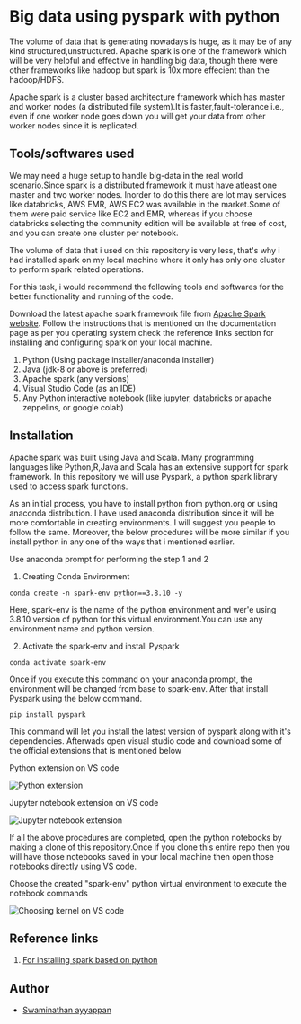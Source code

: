 
# Big data using pyspark with python

The volume of data that is generating nowadays is huge, as it may be of any kind structured,unstructured. Apache spark is one of the framework which will be very helpful and effective in handling big data, though there were other frameworks like hadoop but spark is 10x more effecient than the hadoop/HDFS.

   Apache spark is a cluster based architecture framework which has master and worker nodes (a distributed file system).It is faster,fault-tolerance i.e., even if one worker node goes down you will get your data from other worker nodes since it is replicated.
   






## Tools/softwares used

We may need a huge setup to handle big-data in the real world scenario.Since spark is a distributed framework it must have atleast one master and two worker nodes. Inorder to do this there are lot may services like databricks, AWS EMR, AWS EC2 was available in the market.Some of them were paid service like EC2 and EMR, whereas if you choose databricks selecting the community edition will be available at free of cost, and you can create one cluster per notebook. 

The volume of data that i used on this repository is very less, that's why i had installed spark on my local machine where it only has only one cluster to perform spark related operations.

For this task, i would recommend the following tools and softwares for the better functionality and running of the code.


Download the latest apache spark framework file from  [Apache Spark website](https://spark.apache.org/downloads.html). Follow the instructions that is mentioned on the documentation page as per you operating system.check the reference links section for installing and configuring spark on your local machine.

1) Python (Using package installer/anaconda installer)
2) Java (jdk-8 or above is preferred)
3) Apache spark (any versions)
2) Visual Studio Code (as an IDE)
3) Any Python interactive notebook (like jupyter, databricks or apache zeppelins, or google colab)




## Installation

Apache spark was built using Java and Scala. Many programming languages like Python,R,Java and Scala has an extensive support for spark framework. In this repository we will use Pyspark, a python spark library used to access spark functions.

As an initial process, you have to install python  from python.org or using anaconda distribution. I have used anaconda distribution since it will be more comfortable in creating environments. I will suggest you people to follow the same. Moreover, the below procedures will be more similar if you install python in any one of the ways that i mentioned earlier.

Use anaconda prompt for performing the step 1 and 2

1) Creating Conda Environment


```anaconda prompt
conda create -n spark-env python==3.8.10 -y
```

Here, spark-env is the name of the python environment and wer'e using 3.8.10 version of python for this virtual environment.You can use any environment name and python version.

2) Activate the spark-env and install Pyspark

```anaconda prompt
conda activate spark-env
```
Once if you execute this command on your anaconda prompt, the environment will be changed from base to spark-env. After that install Pyspark using the below command.
```anaconda prompt
pip install pyspark
```
This command will let you install the latest version of pyspark along with it's dependencies. Afterwads open visual studio code and download some of the official extensions that is mentioned below

Python extension on VS code

![Python extension](https://user-images.githubusercontent.com/47708135/223369369-2a56e3fa-7f94-4f0c-a489-cfe94f7e518c.png)

Jupyter notebook extension on VS code

![Jupyter notebook extension](https://user-images.githubusercontent.com/47708135/223397974-a26dff33-4a80-4fc0-b220-86fb97c04702.png)

If all the above procedures are completed, open the python notebooks by making a clone of this repository.Once if you clone this entire repo then you will have those notebooks saved in your local machine then open those notebooks directly using VS code.

Choose the created "spark-env" python virtual environment to execute the notebook commands

![Choosing kernel on VS code](https://user-images.githubusercontent.com/47708135/223433340-d26e993d-bcef-4e31-b4a2-d69fd834109a.png)

## Reference links

1) [For installing spark based on python](https://spark.apache.org/docs/latest/api/python/getting_started/install.html#using-conda)


## Author

- [Swaminathan ayyappan](https://github.com/swaminathanayyappan190799)

